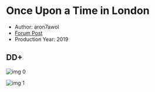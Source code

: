 # Once Upon a Time in London

* Author: aron7awol
* [Forum Post](https://www.avsforum.com/threads/bass-eq-for-filtered-movies.2995212/post-58686238)
* Production Year: 2019

## DD+

![img 0](https://i.imgur.com/BVV7gZ5.jpg)

![img 1](https://i.imgur.com/orir48p.png)

